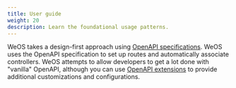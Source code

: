 ```yaml
---
title: User guide
weight: 20
description: Learn the foundational usage patterns.
---
```


WeOS takes a design-first approach using [OpenAPI specifications][openapi]. WeOS uses the OpenAPI specification to set up routes
and automatically associate controllers. WeOS attempts to allow developers to get a lot done with "vanilla" OpenAPI,
although you can use [OpenAPI extensions][extensions] to provide additional customizations and configurations.

[openapi]: https://www.openapis.org/
[extensions]: /docs/openapi-extensions
